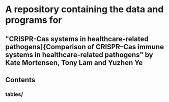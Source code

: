 # A repository containing the data and programs for
## "CRISPR-Cas systems in healthcare-related pathogens]{Comparison of CRISPR–Cas immune systems in healthcare-related pathogens" by Kate Mortensen, Tony Lam and Yuzhen Ye
## Contents
### tables/
